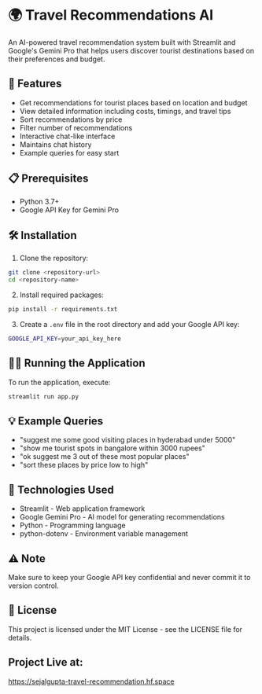 # 🌍 Travel Recommendations AI

An AI-powered travel recommendation system built with Streamlit and Google's Gemini Pro that helps users discover tourist destinations based on their preferences and budget.

## 🚀 Features

- Get recommendations for tourist places based on location and budget
- View detailed information including costs, timings, and travel tips
- Sort recommendations by price
- Filter number of recommendations
- Interactive chat-like interface
- Maintains chat history
- Example queries for easy start

## 📋 Prerequisites

- Python 3.7+
- Google API Key for Gemini Pro

## 🛠️ Installation

1. Clone the repository:
```bash
git clone <repository-url>
cd <repository-name>
```

2. Install required packages:
```bash
pip install -r requirements.txt
```

3. Create a `.env` file in the root directory and add your Google API key:
```bash
GOOGLE_API_KEY=your_api_key_here
```

## 🏃‍♂️ Running the Application

To run the application, execute:
```bash
streamlit run app.py
```

## 💡 Example Queries

- "suggest me some good visiting places in hyderabad under 5000"
- "show me tourist spots in bangalore within 3000 rupees"
- "ok suggest me 3 out of these most popular places"
- "sort these places by price low to high"

## 🔧 Technologies Used

- Streamlit - Web application framework
- Google Gemini Pro - AI model for generating recommendations
- Python - Programming language
- python-dotenv - Environment variable management

## ⚠️ Note

Make sure to keep your Google API key confidential and never commit it to version control.

## 📝 License

This project is licensed under the MIT License - see the LICENSE file for details.

## Project Live at: 

https://sejalgupta-travel-recommendation.hf.space
